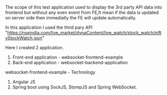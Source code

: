 The scope of this test application used to display the 3rd party API data into frontend but without any even event from FE,It mean if the data is updated on server side then immediatly the FE will update automatically.
 
In this application I used the third pary API "https://nseindia.com/live_market/dynaContent/live_watch/stock_watch/niftyStockWatch.json"

Here I created 2 application.

 1. Front-end application - websocket-frontend-example
 2. Back-end application - websocket-backend-application
 
  websocket-frontend-example - Technology
  1. Angular JS 
  2. Spring boot using SockJS, StompJS and Spring WebSocket.
  
     
